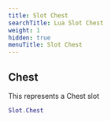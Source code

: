 ```yaml
---
title: Slot Chest
searchTitle: Lua Slot Chest
weight: 1
hidden: true
menuTitle: Slot Chest
---
```

## Chest

This represents a Chest slot
```lua
Slot.Chest
```